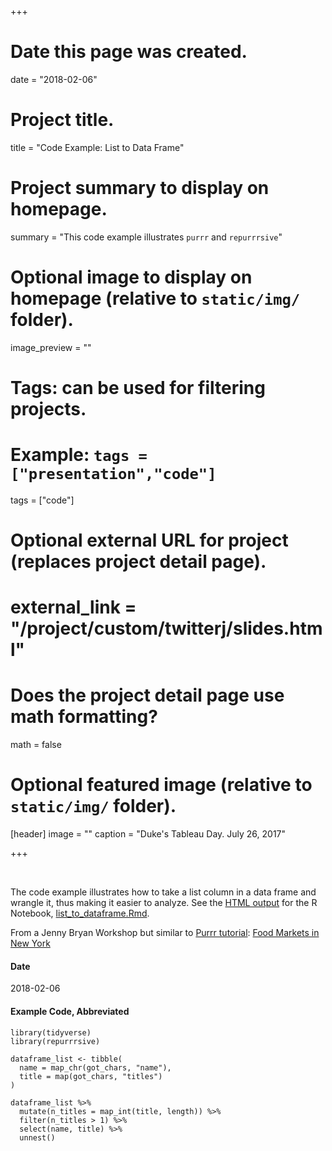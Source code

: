 +++
# Date this page was created.
date = "2018-02-06"

# Project title.
title = "Code Example:  List to Data Frame"

# Project summary to display on homepage.
summary = "This code example illustrates `purrr` and `repurrrsive`"

# Optional image to display on homepage (relative to `static/img/` folder).
image_preview = ""

# Tags: can be used for filtering projects.
# Example: `tags = ["presentation","code"]`
tags = ["code"]

# Optional external URL for project (replaces project detail page).
# external_link = "/project/custom/twitterj/slides.html"

# Does the project detail page use math formatting?
math = false

# Optional featured image (relative to `static/img/` folder).
[header]
image = ""
caption = "Duke's Tableau Day.  July 26, 2017"

+++

&nbsp;

The code example illustrates how to take a list column in a data frame and wrangle it, thus making it easier to analyze.  See the [HTML output](/code_example/json_to_dataframe_unnest.nb.html) for the R Notebook, [list_to_dataframe.Rmd](https://github.com/libjohn/dataframe_with_list).

From a Jenny Bryan Workshop but similar to [Purrr tutorial](https://jennybc.github.io/purrr-tutorial/):  [Food Markets in New York](https://jennybc.github.io/purrr-tutorial/ex26_ny-food-market-json.html)   



#### Date
2018-02-06

#### Example Code, Abbreviated

```
library(tidyverse)
library(repurrrsive)

dataframe_list <- tibble(
  name = map_chr(got_chars, "name"),
  title = map(got_chars, "titles")
)

dataframe_list %>% 
  mutate(n_titles = map_int(title, length)) %>% 
  filter(n_titles > 1) %>% 
  select(name, title) %>% 
  unnest()
```